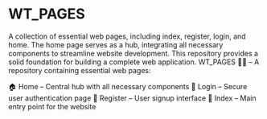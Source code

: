 # WT_PAGES
A collection of essential web pages, including index, register, login, and home. The home page serves as a hub, integrating all necessary components to streamline website development. This repository provides a solid foundation for building a complete web application.
WT_PAGES 📄✨ – A repository containing essential web pages:

🏠 Home – Central hub with all necessary components
🔑 Login – Secure user authentication page
📝 Register – User signup interface
📌 Index – Main entry point for the website
